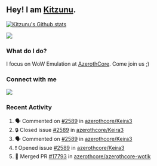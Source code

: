 ## Hey! I am [Kitzunu](https://Github.com/Kitzunu).

<!--<a href="https://github-readme-stats.kitzunu.vercel.app/api?username=Kitzunu&show_icons=true&theme=dark">
  <img align="center" src="https://github-readme-stats.kitzunu.vercel.app/api?username=Kitzunu&show_icons=true&theme=dark" />
</a>-->

[![Kitzunu's Github stats](https://github-readme-stats.vercel.app/api?username=kitzunu&theme=github_dark&show_icons=true)](https://github.com/Kitzunu)

<a href="https://github-readme-stats.kitzunu.vercel.app/api?username=Kitzunu&show_icons=true&theme=dark">
  <img align="center" src="https://github-readme-stats.vercel.app/api/top-langs/?username=Kitzunu&layout=compact&theme=dark" />
</a>

### What do I do?

I focus on WoW Emulation at [AzerothCore](https://Github.com/AzerothCore). Come join us ;)

### Connect with me
[![](https://img.shields.io/badge/AzerothCore%20Discord-Connect%20with%20me!-green)](https://discord.com/invite/gkt4y2x)

### Recent Activity

<!--START_SECTION:activity-->
1. 🗣 Commented on [#2589](https://github.com/azerothcore/Keira3/issues/2589#issuecomment-1817840882) in [azerothcore/Keira3](https://github.com/azerothcore/Keira3)
2. 🔒 Closed issue [#2589](https://github.com/azerothcore/Keira3/issues/2589) in [azerothcore/Keira3](https://github.com/azerothcore/Keira3)
3. 🗣 Commented on [#2589](https://github.com/azerothcore/Keira3/issues/2589#issuecomment-1817840679) in [azerothcore/Keira3](https://github.com/azerothcore/Keira3)
4. ❗ Opened issue [#2589](https://github.com/azerothcore/Keira3/issues/2589) in [azerothcore/Keira3](https://github.com/azerothcore/Keira3)
5. 🎉 Merged PR [#17793](https://github.com/azerothcore/azerothcore-wotlk/pull/17793) in [azerothcore/azerothcore-wotlk](https://github.com/azerothcore/azerothcore-wotlk)
<!--END_SECTION:activity-->
